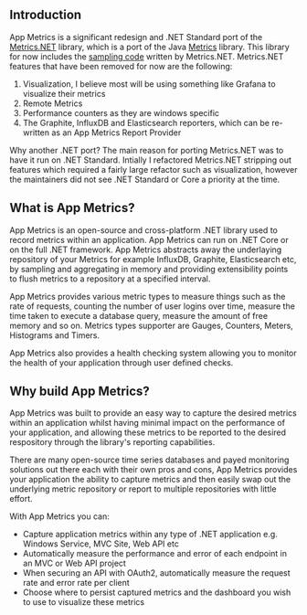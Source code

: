 ## Introduction 

App Metrics is a significant redesign and .NET Standard port of the [Metrics.NET](https://github.com/etishor/Metrics.NET) library, which is a port of the Java [Metrics](https://github.com/dropwizard/metrics) library. This library for now includes the [sampling code](https://github.com/etishor/Metrics.NET/tree/master/Src/Metrics/Sampling) written by Metrics.NET. Metrics.NET features that have been removed for now are the following:

1. Visualization, I believe most will be using something like Grafana to visualize their metrics
2. Remote Metrics
3. Performance counters as they are windows specific
4. The Graphite, InfluxDB and Elasticsearch reporters, which can be re-written as an App Metrics Report Provider

Why another .NET port? The main reason for porting Metrics.NET was to have it run on .NET Standard. Intially I refactored Metrics.NET stripping out features which required a fairly large refactor such as visualization, however the maintainers did not see .NET Standard or Core a priority at the time. 

## What is App Metrics?

App Metrics is an open-source and cross-platform .NET library used to record metrics within an application. App Metrics can run on .NET Core or on the full .NET framework. App Metrics abstracts away the underlaying repository of your Metrics for example InfluxDB, Graphite, Elasticsearch etc, by sampling and aggregating in memory and providing extensibility points to flush metrics to a repository at a specified interval. 

App Metrics provides various metric types to measure things such as the rate of requests, counting the number of user logins over time, measure the time taken to execute a database query, measure the amount of free memory and so on. Metrics types supporter are Gauges, Counters, Meters, Histograms and Timers.

App Metrics also provides a health checking system allowing you to monitor the health of your application through user defined checks.

## Why build App Metrics?

App Metrics was built to provide an easy way to capture the desired metrics within an application whilst having minimal impact on the performance of your application, and allowing these metrics to be reported to the desired respository through the library's reporting capabilities.

There are many open-source time series databases and payed monitoring solutions out there each with their own pros and cons, App Metrics provides your application the ability to capture metrics and then easily swap out the underlying metric repository or report to multiple repositories with little effort.

With App Metrics you can:

- Capture application metrics within any type of .NET application e.g. Windows Service, MVC Site, Web API etc
- Automatically measure the performance and error of each endpoint in an MVC or Web API project
- When securing an API with OAuth2, automatically measure the request rate and error rate per client
- Choose where to persist captured metrics and the dashboard you wish to use to visualize these metrics

